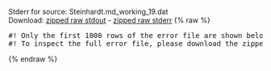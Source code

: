 Stderr for source:  Steinhardt.md_working_19.dat   
Download: [zipped raw stdout](Steinhardt.md_working_19.dat.plumed_master.stdout.txt.zip) - [zipped raw stderr](Steinhardt.md_working_19.dat.plumed_master.stderr.txt.zip) 
{% raw %}
<pre>
#! Only the first 1000 rows of the error file are shown below
#! To inspect the full error file, please download the zipped raw stderr file above
</pre>
{% endraw %}
